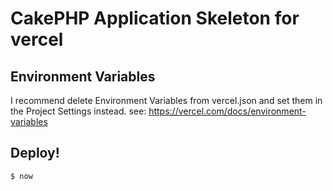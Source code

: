 # CakePHP Application Skeleton for vercel

## Environment Variables

I recommend delete Environment Variables from vercel.json and set them in the Project Settings instead.
see: https://vercel.com/docs/environment-variables


## Deploy!

```
$ now
```
